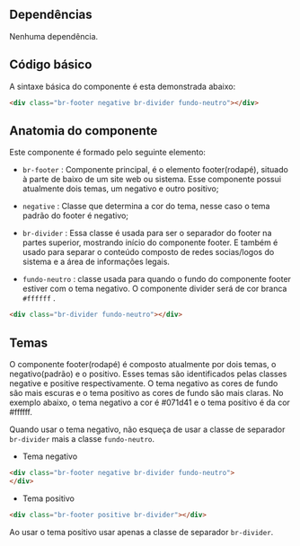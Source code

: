 ## Dependências

Nenhuma dependência.

## Código básico

A sintaxe básica do componente é esta demonstrada abaixo:

```html
<div class="br-footer negative br-divider fundo-neutro"></div>
```

## Anatomia do componente

Este componente é formado pelo seguinte elemento:

-   `br-footer` : Componente principal, é o elemento footer(rodapé), situado à parte de baixo de um site web ou sistema. Esse componente possui atualmente dois temas, um negativo e outro positivo;

-   `negative` : Classe que determina a cor do tema, nesse caso o tema padrão do footer é negativo;

-   `br-divider` : Essa classe é usada para ser o separador do footer na partes superior, mostrando início do componente footer. E também é usado para separar o conteúdo composto de redes socias/logos do sistema e a área de informações legais.

-   `fundo-neutro` : classe usada para quando o fundo do componente footer estiver com o tema negativo. O componente divider será de cor branca `#ffffff` .

```html
<div class="br-divider fundo-neutro"></div>
```

## Temas

O componente footer(rodapé) é composto atualmente por dois temas, o negativo(padrão) e o positivo. Esses temas são identificados pelas classes negative e positive respectivamente. O tema negativo as cores de fundo são mais escuras e o tema positivo as cores de fundo são mais claras. No exemplo abaixo, o tema negativo a cor é #071d41 e o tema positivo é da cor #ffffff.

Quando usar o tema negativo, não esqueça de usar a classe de separador `br-divider` mais a classe `fundo-neutro`.

-   Tema negativo

```Html
<div class="br-footer negative br-divider fundo-neutro">
</div>
```

-   Tema positivo

```html
<div class="br-footer positive br-divider"></div>
```

Ao usar o tema positivo usar apenas a classe de separador `br-divider`.
